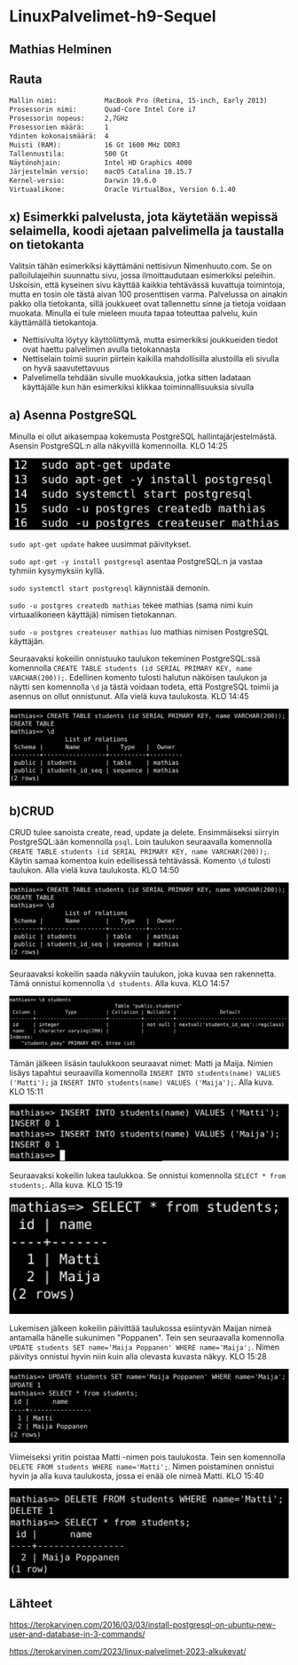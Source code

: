 # LinuxPalvelimet-h9-Sequel

## Mathias Helminen

## Rauta
    Mallin nimi:            MacBook Pro (Retina, 15-inch, Early 2013)
    Prosessorin nimi:       Quad-Core Intel Core i7
    Prosessorin nopeus:     2,7GHz
    Prosessorien määrä:     1
    Ydinten kokonaismäärä:  4
    Muisti (RAM):           16 Gt 1600 MHz DDR3
    Tallennustila:          500 Gt
    Näytönohjain:           Intel HD Graphics 4000
    Järjestelmän versio:    macOS Catalina 10.15.7
    Kernel-versio:          Darwin 19.6.0
    Virtuaalikone:          Oracle VirtualBox, Version 6.1.40
    
## x) Esimerkki palvelusta, jota käytetään wepissä selaimella, koodi ajetaan palvelimella ja taustalla on tietokanta
Valitsin tähän esimerkiksi käyttämäni nettisivun Nimenhuuto.com. Se on palloilulajeihin suunnattu sivu, jossa ilmoittaudutaan esimerkiksi peleihin. Uskoisin, että kyseinen sivu käyttää kaikkia tehtävässä kuvattuja toimintoja, mutta en tosin ole tästä aivan 100 prosenttisen varma. Palvelussa on ainakin pakko olla tietokanta, sillä joukkueet ovat tallennettu sinne ja tietoja voidaan muokata. Minulla ei tule mieleen muuta tapaa toteuttaa palvelu, kuin käyttämällä tietokantoja.

- Nettisivulta löytyy käyttöliittymä, mutta esimerkiksi joukkueiden tiedot ovat haettu palvelimen avulla tietokannasta
- Nettiselain toimii suurin piirtein kaikilla mahdollisilla alustoilla eli sivulla on hyvä saavutettavuus
- Palvelimella tehdään sivulle muokkauksia, jotka sitten ladataan käyttäjälle kun hän esimerkiksi klikkaa toiminnallisuuksia sivulla

## a) Asenna PostgreSQL
Minulla ei ollut aikasempaa kokemusta PostgreSQL hallintajärjestelmästä. Asensin PostgreSQL:n alla näkyvillä komennoilla. KLO 14:25

![Add file: Upload](postgresql1-h9.png)

``sudo apt-get update`` hakee uusimmat päivitykset.

``sudo apt-get -y install postgresql`` asentaa PostgreSQL:n ja vastaa tyhmiin kysymyksiin kyllä.

``sudo systemctl start postgresql`` käynnistää demonin.

``sudo -u postgres createdb mathias`` tekee mathias (sama nimi kuin virtuaalikoneen käyttäjä) nimisen tietokannan.

``sudo -u postgres createuser mathias`` luo mathias nimisen PostgreSQL käyttäjän.

Seuraavaksi kokeilin onnistuuko taulukon tekeminen PostgreSQL:ssä komennolla ``CREATE TABLE students (id SERIAL PRIMARY KEY, name VARCHAR(200));``. Edellinen komento tulosti halutun näköisen taulukon ja näytti sen komennolla ``\d`` ja tästä voidaan todeta, että PostgreSQL toimii ja asennus on ollut onnistunut. Alla vielä kuva taulukosta. KLO 14:45

![Add file: Upload](postgresql2-h9.png)

## b)CRUD
CRUD tulee sanoista create, read, update ja delete. Ensimmäiseksi siirryin PostgreSQL:ään komennolla ``psql``. Loin taulukon seuraavalla komennolla ``CREATE TABLE students (id SERIAL PRIMARY KEY, name VARCHAR(200));``. Käytin samaa komentoa kuin edellisessä tehtävässä. Komento ``\d`` tulosti taulukon. Alla vielä kuva taulukosta. KLO 14:50

![Add file: Upload](postgresql2-h9.png)

Seuraavaksi kokeilin saada näkyviin taulukon, joka kuvaa sen rakennetta. Tämä onnistui komennolla ``\d students``. Alla kuva. KLO 14:57

![Add file: Upload](postgresql3-h9.png)

Tämän jälkeen lisäsin taulukkoon seuraavat nimet: Matti ja Maija. Nimien lisäys tapahtui seuraavilla komennolla ``INSERT INTO students(name) VALUES ('Matti');`` ja ``INSERT INTO students(name) VALUES ('Maija');``. Alla kuva. KLO 15:11

![Add file: Upload](postgresql4-h9.png)

Seuraavaksi kokeilin lukea taulukkoa. Se onnistui komennolla ``SELECT * from students;``. Alla kuva. KLO 15:19

![Add file: Upload](postgresql5-h9.png)

Lukemisen jälkeen kokeilin päivittää taulukossa esiintyvän Maijan nimeä antamalla hänelle sukunimen "Poppanen". Tein sen seuraavalla komennolla ``UPDATE students SET name='Maija Poppanen' WHERE name='Maija';``. Nimen päivitys onnistui hyvin niin kuin alla olevasta kuvasta näkyy. KLO 15:28

![Add file: Upload](postgresql6-h9.png)

Viimeiseksi yritin poistaa Matti -nimen pois taulukosta. Tein sen komennolla ``DELETE FROM students WHERE name='Matti';``. Nimen poistaminen onnistui hyvin ja alla kuva taulukosta, jossa ei enää ole nimeä Matti. KLO 15:40

![Add file: Upload](postgresql7-h9.png)

## Lähteet

https://terokarvinen.com/2016/03/03/install-postgresql-on-ubuntu-new-user-and-database-in-3-commands/

https://terokarvinen.com/2023/linux-palvelimet-2023-alkukevat/

